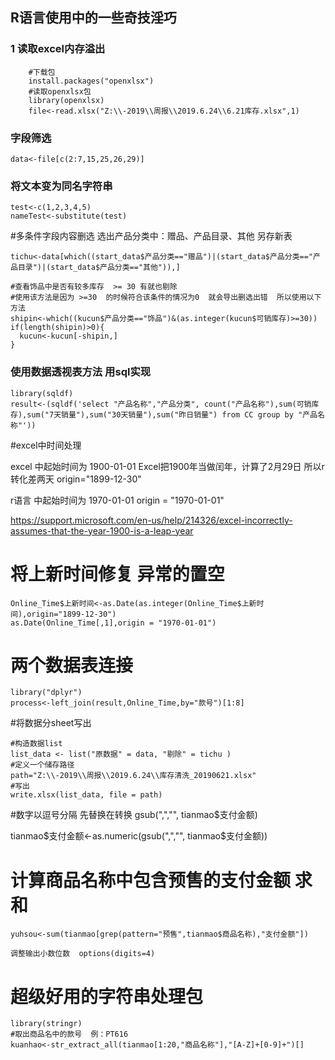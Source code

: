 
## R语言使用中的一些奇技淫巧


### 1 读取excel内存溢出 

		#下载包
		install.packages("openxlsx")
		#读取openxlsx包
		library(openxlsx)
		file<-read.xlsx("Z:\\-2019\\周报\\2019.6.24\\6.21库存.xlsx",1)

### 字段筛选
	data<-file[c(2:7,15,25,26,29)]

### 将文本变为同名字符串

	test<-c(1,2,3,4,5)
	nameTest<-substitute(test)


#多条件字段内容删选  选出产品分类中：赠品、产品目录、其他 另存新表

	tichu<-data[which((start_data$产品分类=="赠品")|(start_data$产品分类=="产品目录")|(start_data$产品分类=="其他")),]

	#查看饰品中是否有较多库存  >= 30 有就也剔除
	#使用该方法是因为 >=30  的时候符合该条件的情况为0  就会导出删选出错  所以使用以下方法
	shipin<-which((kucun$产品分类=="饰品")&(as.integer(kucun$可销库存)>=30))
	if(length(shipin)>0){
	  kucun<-kucun[-shipin,]
	}



### 使用数据透视表方法  用sql实现  

	library(sqldf)
	result<-(sqldf('select "产品名称","产品分类", count("产品名称"),sum(可销库存),sum("7天销量"),sum("30天销量"),sum("昨日销量") from CC group by "产品名称"'))

#excel中时间处理

excel 中起始时间为  1900-01-01   Excel把1900年当做闰年，计算了2月29日  所以r转化差两天  origin="1899-12-30"

r语言 中起始时间为 1970-01-01 origin = "1970-01-01"

https://support.microsoft.com/en-us/help/214326/excel-incorrectly-assumes-that-the-year-1900-is-a-leap-year

#  将上新时间修复  异常的置空  
	Online_Time$上新时间<-as.Date(as.integer(Online_Time$上新时间),origin="1899-12-30")
	as.Date(Online_Time[,1],origin = "1970-01-01")

# 两个数据表连接 

	library("dplyr")
	process<-left_join(result,Online_Time,by="款号")[1:8]

#将数据分sheet写出

	#构造数据list
	list_data <- list("原数据" = data, "剔除" = tichu )
	#定义一个储存路径
	path="Z:\\-2019\\周报\\2019.6.24\\库存清洗_20190621.xlsx"
	#写出
	write.xlsx(list_data, file = path)

#数字以逗号分隔 先替换在转换 gsub(",","", tianmao$支付金额)
  
  tianmao$支付金额<-as.numeric(gsub(",","", tianmao$支付金额))

# 计算商品名称中包含预售的支付金额  求和  
	yuhsou<-sum(tianmao[grep(pattern="预售",tianmao$商品名称),"支付金额"])
	
	调整输出小数位数  options(digits=4)


# 超级好用的字符串处理包
	library(stringr)
	#取出商品名中的款号  例：PT616
	kuanhao<-str_extract_all(tianmao[1:20,"商品名称"],"[A-Z]+[0-9]+")[]
